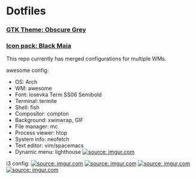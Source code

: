 # Dotfiles

### [GTK Theme: Obscure Grey](https://www.gnome-look.org/p/1254680/)
### [Icon pack: Black Maia](https://www.opendesktop.org/p/1218961/)

This repo currently has merged configurations for multiple WMs.

awesome config:

- OS: Arch
- WM: awesome
- Font: Iosevka Term SS06 Semibold
- Terminal: termite
- Shell: fish
- Compositor: compton
- Background: xwinwrap, GIF
- File manager: mc
- Process viewer: htop
- System info: neofetch
- Text editor: vim/spacemacs
- Dynamic menu: lighthouse
<a href="https://imgur.com/YhrFkRb"><img src="https://i.imgur.com/YhrFkRb.png" title="source: imgur.com" /></a>

i3 config:
<a href="https://imgur.com/o6OJEWd"><img src="https://i.imgur.com/o6OJEWd.png" title="source: imgur.com" /></a>
<a href="https://imgur.com/LMEEJVK"><img src="https://i.imgur.com/LMEEJVK.png" title="source: imgur.com" /></a>
<a href="https://imgur.com/P5liWs2"><img src="https://i.imgur.com/P5liWs2.png" title="source: imgur.com" /></a>
<a href="https://imgur.com/xn5olW1"><img src="https://i.imgur.com/xn5olW1.png" title="source: imgur.com" /></a>
